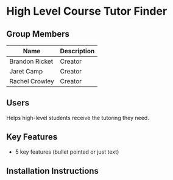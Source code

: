 # High Level Course Tutor Finder

## Group Members
| Name | Description |
| --- | --- |
| Brandon Ricket | Creator |
| Jaret Camp | Creator |
| Rachel Crowley | Creator |

## Users
Helps high-level students receive the tutoring they need.

## Key Features
- 5 key features (bullet pointed or just text)

## Installation Instructions
